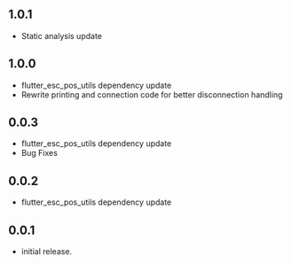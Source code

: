 ## 1.0.1
* Static analysis update
## 1.0.0
* flutter_esc_pos_utils dependency update
* Rewrite printing and connection code for better disconnection handling
## 0.0.3
* flutter_esc_pos_utils dependency update
* Bug Fixes
## 0.0.2
* flutter_esc_pos_utils dependency update
## 0.0.1
* initial release.